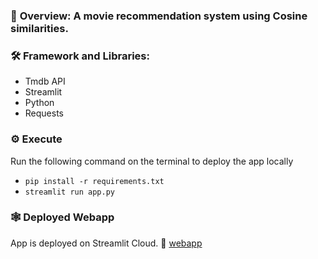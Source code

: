 ### 🎯  **Overview:** A movie recommendation system using Cosine similarities.

### 🛠️ **Framework and Libraries:**
- Tmdb API
- Streamlit
- Python
- Requests

### ⚙️  **Execute**
Run the following command on the terminal to deploy the app locally
- `pip install -r requirements.txt`
- `streamlit run app.py`

### 🕸️ **Deployed Webapp**
App is deployed on Streamlit Cloud. 
🔗 [webapp](https://share.streamlit.io/samyyswift/movie-recommendation-webapp/main/app.py)



